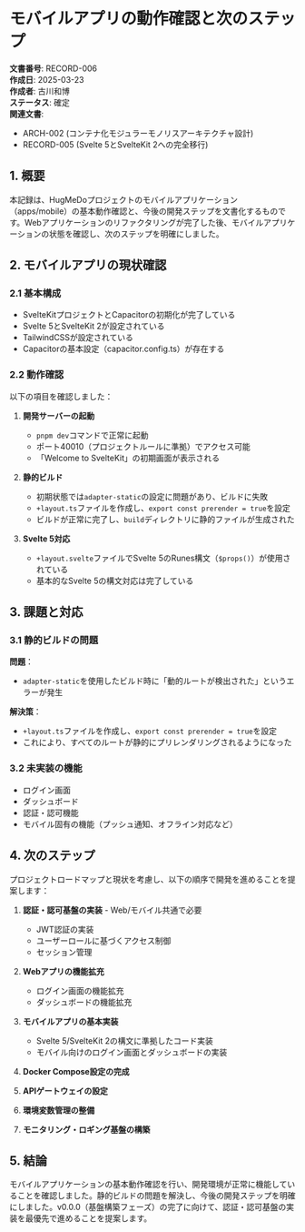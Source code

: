 # モバイルアプリの動作確認と次のステップ

**文書番号**: RECORD-006  
**作成日**: 2025-03-23  
**作成者**: 古川和博  
**ステータス**: 確定  
**関連文書**: 
- ARCH-002 (コンテナ化モジュラーモノリスアーキテクチャ設計)
- RECORD-005 (Svelte 5とSvelteKit 2への完全移行)

## 1. 概要

本記録は、HugMeDoプロジェクトのモバイルアプリケーション（apps/mobile）の基本動作確認と、今後の開発ステップを文書化するものです。Webアプリケーションのリファクタリングが完了した後、モバイルアプリケーションの状態を確認し、次のステップを明確にしました。

## 2. モバイルアプリの現状確認

### 2.1 基本構成

- SvelteKitプロジェクトとCapacitorの初期化が完了している
- Svelte 5とSvelteKit 2が設定されている
- TailwindCSSが設定されている
- Capacitorの基本設定（capacitor.config.ts）が存在する

### 2.2 動作確認

以下の項目を確認しました：

1. **開発サーバーの起動**
   - `pnpm dev`コマンドで正常に起動
   - ポート40010（プロジェクトルールに準拠）でアクセス可能
   - 「Welcome to SvelteKit」の初期画面が表示される

2. **静的ビルド**
   - 初期状態では`adapter-static`の設定に問題があり、ビルドに失敗
   - `+layout.ts`ファイルを作成し、`export const prerender = true`を設定
   - ビルドが正常に完了し、`build`ディレクトリに静的ファイルが生成された

3. **Svelte 5対応**
   - `+layout.svelte`ファイルでSvelte 5のRunes構文（`$props()`）が使用されている
   - 基本的なSvelte 5の構文対応は完了している

## 3. 課題と対応

### 3.1 静的ビルドの問題

**問題**：
- `adapter-static`を使用したビルド時に「動的ルートが検出された」というエラーが発生

**解決策**：
- `+layout.ts`ファイルを作成し、`export const prerender = true`を設定
- これにより、すべてのルートが静的にプリレンダリングされるようになった

### 3.2 未実装の機能

- ログイン画面
- ダッシュボード
- 認証・認可機能
- モバイル固有の機能（プッシュ通知、オフライン対応など）

## 4. 次のステップ

プロジェクトロードマップと現状を考慮し、以下の順序で開発を進めることを提案します：

1. **認証・認可基盤の実装** - Web/モバイル共通で必要
   - JWT認証の実装
   - ユーザーロールに基づくアクセス制御
   - セッション管理

2. **Webアプリの機能拡充**
   - ログイン画面の機能拡充
   - ダッシュボードの機能拡充

3. **モバイルアプリの基本実装**
   - Svelte 5/SvelteKit 2の構文に準拠したコード実装
   - モバイル向けのログイン画面とダッシュボードの実装

4. **Docker Compose設定の完成**

5. **APIゲートウェイの設定**

6. **環境変数管理の整備**

7. **モニタリング・ロギング基盤の構築**

## 5. 結論

モバイルアプリケーションの基本動作確認を行い、開発環境が正常に機能していることを確認しました。静的ビルドの問題を解決し、今後の開発ステップを明確にしました。v0.0.0（基盤構築フェーズ）の完了に向けて、認証・認可基盤の実装を最優先で進めることを提案します。
